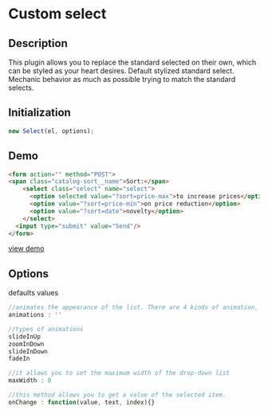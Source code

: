 # Custom select

## Description

This plugin allows you to replace the standard selected on their own, which can be styled as your heart desires. Default stylized standard select. Mechanic behavior as much as possible trying to match the standard selects.

## Initialization

````javaScript
new Select(el, options);
````

## Demo
````html
<form action="" method="POST">
<span class="catalog-sort__name">Sort:</span>
    <select class="select" name="select">
      <option selected value="?sort=price-max">to increase prices</option>
      <option value="?sort=price-min">on price reduction</option>
      <option value="?sort=date">novelty</option>
    </select>
  <input type="submit" value="Send"/>
</form>
````
[view demo](https://codepen.io/Zveromag/pen/wrYbbN/)

## Options

defaults values

````javaScript
//animates the appearance of the list. There are 4 kinds of animation, but you can expand on their own.
animations : ''

//types of animations
slideInUp
zoomInDown
slideInDown
fadeIn

//it allows you to set the maximum width of the drop-down list
maxWidth : 0

//this method allows you to get a value of the selected item.
onChange : function(value, text, index){}
````